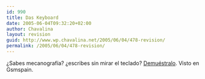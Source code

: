 ```yaml
---
id: 990
title: Das Keyboard
date: 2005-06-04T09:32:20+02:00
author: Chavalina
layout: revision
guid: http://www.wp.chavalina.net/2005/06/04/478-revision/
permalink: /2005/06/04/478-revision/
---
```

&iquest;Sabes mecanograf&iacute;a? &iquest;escribes sin mirar el teclado? <a href="http://www.daskeyboard.com/" target="_blank">Demuéstralo</a>. Visto en Gsmspain.
